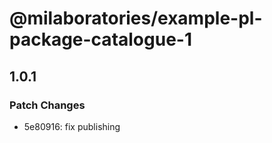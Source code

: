 # @milaboratories/example-pl-package-catalogue-1

## 1.0.1

### Patch Changes

- 5e80916: fix publishing
